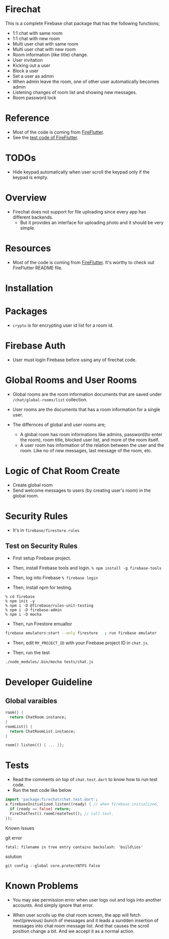 # Firechat

This is a complete Firebase chat package that has the following functions;

- 1:1 chat with same room
- 1:1 chat with new room
- Multi user chat with same room
- Multi user chat with new room
- Room information (like title) change.
- User invitation
- Kicking out a user
- Block a user
- Set a user as admin
- When admin leave the room, one of other user automatically becomes admin
- Listening changes of room list and showing new messages.
- Room password lock

# Reference

- Most of the code is coming from [FireFlutter](https://github.com/thruthesky/fireflutter#chat).
- See the [test code of FireFlutter](https://github.com/thruthesky/fireflutter/blob/main/test/chat.tests.v2.dart).

# TODOs

- Hide keypad automatically when user scroll the keypad only if the keypad is empty.

# Overview

- Firechat does not support for file uploading since every app has different backends.
  - But it provides an interface for uploading photo and it should be very simple.

# Resources

- Most of the code is coming from [FireFlutter](https://pub.dev/packages/fireflutter). It's worthy to check out FireFlutter README file.

# Installation

# Packages

- `crypto` is for encrypting user id list for a room id.

# Firebase Auth

- User must login Firebase before using any of firechat code.

# Global Rooms and User Rooms

- Global rooms are the room information documents that are saved under `/chat/global-rooms/list` collection.
- User rooms are the documents that has a room information for a single user.
- The differnces of global and user rooms are;

  - A global room has room informations like admins, password(to enter the room), room title, blocked user list, and more of the room itself.
  - A user room has information of the relation between the user and the room. Like no of new messages, last message of the room, etc.

# Logic of Chat Room Create

- Create global room
- Send welcome messages to users (by creating user's room) in the global room.

# Security Rules

- It's in `firebase/firestore.rules`

## Test on Security Rules

- First setup Firebase project.

- Then, install Firebase tools and login.
  `% npm install -g firebase-tools`

- Then, log into Firebase
  `% firebase login`

- Then, install npm for testing.

```
% cd firebase
% npm init -y
% npm i -D @firebase/rules-unit-testing
% npm i -D firebase-admin
% npm i -D mocha
```

- Then, run Firestore emualtor

```sh
firebase emulators:start --only firestore   ; run firebase emulator
```

- Then, edit `MY_PROJECT_ID` with your Firebase project ID in `chat.js`.

- Then, run the test

```sh
./node_modules/.bin/mocha tests/chat.js
```

# Developer Guideline

## Global varaibles

```dart
room() {
  return ChatRoom.instance;
}
roomList() {
  return ChatRoomList.instance;
}

room().listen(() { ... });
```

# Tests

- Read the comments on top of `chat.test.dart` to know how to run test code.
- Run the test code like below

```dart
import 'package:firechat/chat.test.dart';
a.firebaseInitialized.listen((ready) { // when firebase initialized,
  if (ready == false) return;
  FireChatTest().roomCreateTest(); // call test.
});
```

Known Issues

git error

```error
fatal: filename in tree entry contains backslash: 'build\ios'
```

solution

```
git config --global core.protectNTFS false
```

# Known Problems

- You may see permission error when user logs out and logs into another accounts. And simply ignore that error.

- When user scrolls up the chat room screen, the app will fetch next(previous) bunch of messages and it leads a sundden insertion of messages into chat room message list. And that causes the scroll position change a bit. And we accept it as a normal action.
